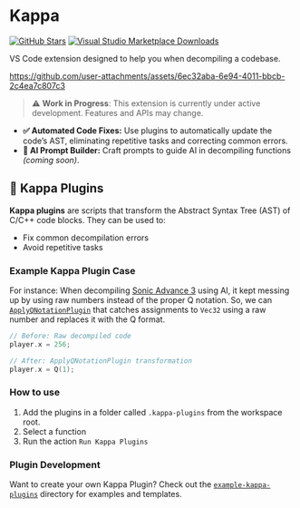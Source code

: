 # Kappa

[![GitHub Stars](https://flat.badgen.net/github/stars/macabeus/kappa?icon=github)](https://github.com/macabeus/kappa)
[![Visual Studio Marketplace Downloads](https://flat.badgen.net/vs-marketplace/d/macabeus.kappa?icon=visualstudio)](https://marketplace.visualstudio.com/items?itemName=macabeus.kappa)

VS Code extension designed to help you when decompiling a codebase.

https://github.com/user-attachments/assets/6ec32aba-6e94-4011-bbcb-2c4ea7c807c3

> ⚠️ **Work in Progress**: This extension is currently under active development. Features and APIs may change.

- **✅ Automated Code Fixes:** Use plugins to automatically update the code’s AST, eliminating repetitive tasks and correcting common errors.
- **🚧 AI Prompt Builder:** Craft prompts to guide AI in decompiling functions _(coming soon)_.

## 🔌 Kappa Plugins

**Kappa plugins** are scripts that transform the Abstract Syntax Tree (AST) of C/C++ code blocks. They can be used to:

- Fix common decompilation errors
- Avoid repetitive tasks

### Example Kappa Plugin Case

For instance: When decompiling [Sonic Advance 3](https://github.com/SAT-R/sa3) using AI, it kept messing up by using raw numbers instead of the proper Q notation. So, we can [`ApplyQNotationPlugin`](./example-kappa-plugins/ApplyQNotationPlugin.js) that catches assignments to `Vec32` using a raw number and replaces it with the Q format.

```cpp
// Before: Raw decompiled code
player.x = 256;

// After: ApplyQNotationPlugin transformation
player.x = Q(1);
```

### How to use

1. Add the plugins in a folder called `.kappa-plugins` from the workspace root.
2. Select a function
3. Run the action `Run Kappa Plugins`

### Plugin Development

Want to create your own Kappa Plugin? Check out the [`example-kappa-plugins`](./example-kappa-plugins) directory for examples and templates.
